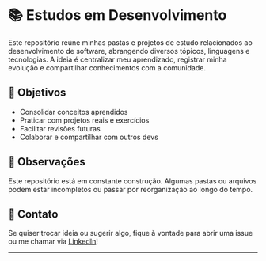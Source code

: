 # 📚 Estudos em Desenvolvimento

Este repositório reúne minhas pastas e projetos de estudo relacionados ao desenvolvimento de software, abrangendo diversos tópicos, linguagens e tecnologias. A ideia é centralizar meu aprendizado, registrar minha evolução e compartilhar conhecimentos com a comunidade.

## 🧠 Objetivos

- Consolidar conceitos aprendidos
- Praticar com projetos reais e exercícios
- Facilitar revisões futuras
- Colaborar e compartilhar com outros devs

## 📌 Observações

Este repositório está em constante construção. Algumas pastas ou arquivos podem estar incompletos ou passar por reorganização ao longo do tempo.

## 💬 Contato

Se quiser trocar ideia ou sugerir algo, fique à vontade para abrir uma issue ou me chamar via [LinkedIn](https://www.linkedin.com/in/ronaldo-canabarro-a2ab6436/)!

---
